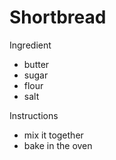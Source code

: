 # Shortbread

Ingredient
* butter
* sugar
* flour
* salt

Instructions
* mix it together
* bake in the oven
